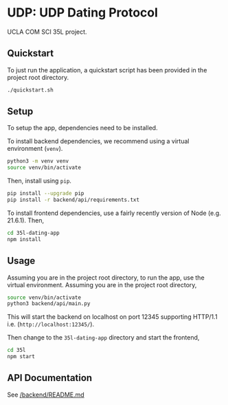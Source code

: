 # UDP: UDP Dating Protocol
UCLA COM SCI 35L project.

## Quickstart
To just run the application, a quickstart script has been provided in the project root directory.
```sh
./quickstart.sh
```

## Setup
To setup the app, dependencies need to be installed.

To install backend dependencies, we recommend using a virtual environment (`venv`).
```sh
python3 -m venv venv
source venv/bin/activate
```

Then, install using `pip`.
```sh
pip install --upgrade pip
pip install -r backend/api/requirements.txt
```

To install frontend dependencies, use a fairly recently version of Node (e.g. 21.6.1). Then,
```sh
cd 35l-dating-app
npm install
```

## Usage
Assuming you are in the project root directory, to run the app, use the virtual environment. Assuming you are in the project root directory,
```sh
source venv/bin/activate
python3 backend/api/main.py
```
This will start the backend on localhost on port 12345 supporting HTTP/1.1 i.e. (`http://localhost:12345/`).

Then change to the `35l-dating-app` directory and start the frontend,
```sh
cd 35l
npm start
```

## API Documentation
See [/backend/README.md](/backend/README.md)
